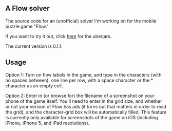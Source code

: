 A Flow solver
---

The source code for an (unofficial) solver I'm working on for the mobile puzzle game "Flow."

If you want to try it out, click <a href="https://drive.google.com/folderview?id=0B9M-PlzkHv3ZcTYycHRKUk1CWFE&usp=sharing">here</a> for the uberjars.

The current version is 0.1.1.

Usage
---

Option 1: Turn on flow labels in the game, and type in the characters (with no spaces between), one line per row, with a space character or the * character as an empty cell.

Option 2: Enter in (or browse for) the filename of a screenshot on your phone of the game itself. You'll need to enter in the grid size, and whether or not your version of Flow has ads (it turns out that matters in order to read the grid), and the character-grid box will be automatically filled. This feature is currently only available for screenshots of the game on iOS (including iPhone, iPhone 5, and iPad resolutions).
